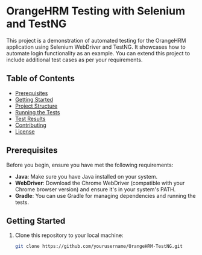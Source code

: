 # OrangeHRM Testing with Selenium and TestNG

This project is a demonstration of automated testing for the OrangeHRM application using Selenium WebDriver and TestNG. It showcases how to automate login functionality as an example. You can extend this project to include additional test cases as per your requirements.

## Table of Contents

- [Prerequisites](#prerequisites)
- [Getting Started](#getting-started)
- [Project Structure](#project-structure)
- [Running the Tests](#running-the-tests)
- [Test Results](#test-results)
- [Contributing](#contributing)
- [License](#license)

## Prerequisites

Before you begin, ensure you have met the following requirements:

- **Java**: Make sure you have Java installed on your system.
- **WebDriver**: Download the Chrome WebDriver (compatible with your Chrome browser version) and ensure it's in your system's PATH.
- **Gradle**: You can use Gradle for managing dependencies and running the tests.

## Getting Started

1. Clone this repository to your local machine:

   ```bash
   git clone https://github.com/yourusername/OrangeHRM-TestNG.git
